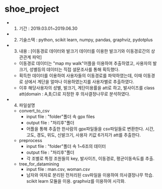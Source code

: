 # shoe_project


- 1. 기간 : 2019.03.01~2019.06.30

- 2. 기술스택 : python, scikit learn, numpy, pandas, graphviz, pydotplus

- 3. 내용 : [이동경로 데이터와 발크기 데이터를 이용한 발크기와 이동경로간의 상관관계 파악]  
  - 이동경로 데이터는 "map my walk"어플을 이용하여 추출하였고, 사용자의 발크기, 성별등의 데이터는 직접 설문조사를 통해 획득했다.  
  - 획득한 데이터를 이용하여 사용자들의 이동경로를 파악하였는데, 이때 이동경로 상에서 계단을 얼마나 이용하였는지를 사용자별로 추출하였다.  
  - 이후 해당사용자의 성별, 발크기, 계단이용률을 att로 하고, 발사이즈를 class att(domain : A,B,C)로 지정한 후 의사결정나무로 분석하였다.
  
- 4. 파일설명  
  - convert_to_csv  
    - input file  : "folder"폴더 속 gpx files  
    - output file : "처리후"폴더  
    - 어플을 통해 추출한 한사람의 gpx파일들을 csv파일들로 변환한다. 시간, 고도, 경도, 위도, 신발크기, 사용자 키값 6가지가 att를 추출한다.  
  - preprocess  
    - input file  : "folder"폴더 속 1~6조의 데이터  
    - output file : "처리후"폴더  
    - 각 조별로 특정 조원들의 key, 발사이즈, 이동경로, 평균이동속도를 추출.  
  - tree_for_datamining  
    - input file  : man.csv, woman.csv  
    - 남자와 여자로 분리된 전처리된 csv파일을 이용하여 의사결정나무 학습. scikit learn 모듈을 이용. graphviz를 이용하여 시각화.  
